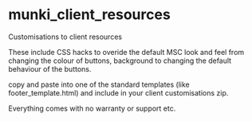 # munki_client_resources

Customisations to client resources

These include CSS hacks to overide the default MSC look and feel from changing the colour of buttons, background to changing the default behaviour of the buttons.

copy and paste into one of the standard templates (like footer_template.html) and include in your client customisations zip.

Everything comes with no warranty or support etc.

